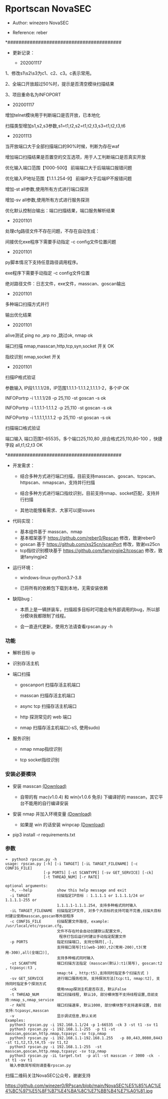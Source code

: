 <!--
 * @Author: winezero
 * @reference: reber
 * @LastEditTime : 2020-11-08
 -->
# Rportscan  NovaSEC

* Author: winezero NovaSEC

* Reference: reber


*#########################################
* 更新记录：


  * 202001117
  
1、修改s1\s2\s3为c1、c2、c3。c表示常用。

2、全端口开放超过50%时，提示是否清空模块扫描结果

3、项目重命名为INFOPORT

  * 202001117
  
增加telnet模块用于判断端口是否开放，已本地化

扫描类型增加s1,s2,s3参数,s1=t1,t2,s2=t1,t2,t3,s3=t1,t2,t3,t6


  * 20201113 

当开放端口大于全部扫描端口的90%时候，判断为存在waf

增加端口扫描结果是否置空的交互选项，用于人工判断端口是否真实开放

优化输入端口范围【1000-500】 前端端口大于后端端口报错问题

优化输入IP地址范围【1.1.1.254-9】 前端IP大于后端IP不报错问题

增加-st all参数,使用所有方式进行端口探测

增加-sv all参数,使用所有方式进行服务探测

优化默认控制台输出：端口扫描结果，端口服务解析结果


  * 20201101

处理cfg路径文件不存在问题，不存在自动生成：

间接优化exe程序下需要手动指定 -c config文件位置问题

  * 20201101

py脚本情况下支持任意路径调用程序。

exe程序下需要手动指定 -c config文件位置

绝对路径文件：日志文件，exe文件，masscan、goscan输出

  * 20201101

多种端口扫描方式并行

输出优化结果

  * 20201101

alive测试 ping no ,arp no ,跳过ok,  nmap ok 

端口扫描 nmap,masscan,http,tcp,syn,socket  开关  OK

指纹识别 nmap,socket 开关


  * 20201101

扫描IP格式验证

参数输入 IP段1.1.1.1/28，IP范围1.1.1.1-1.1.1.2,1.1.1.1-2，多个IP  OK

INFOPortrp -i 1.1.1.1/28 -p 25,110 -st goscan -s ok

INFOPortrp -i 1.1.1.1-1.1.1.2 -p 25,110 -st goscan -s ok

INFOPortrp -i 1.1.1.1,1.1.1.2 -p 25,110 -st goscan -s  ok 

扫描端口格式验证

端口输入 端口范围1-65535，多个端口25,110,80 ,综合格式25,110,80-100 ，快捷字段 all,t1,t2,t3 OK 

*#########################################

* 开发需求：

  * 结合多种方式进行端口扫描，目前支持masscan、goscan、tcpscan、httpscan、nmapscan，支持并行扫描
  
  * 结合多种方式进行端口指纹识别，目前支持nmap、socket匹配，支持并行扫描
  
  * 其他功能慢看需求、大家可以提issues

* 代码实现：
  * 基本组件基于 masscan、nmap
  * 基本框架基于 https://github.com/reber0/Rpscan 修改，致谢reber0
  * goscan 基于 https://github.com/xs25cn/scanPort 修改，致谢xs25cn
  * tcp指纹识别模块基于 https://github.com/fanyingjie2/tcpscan 修改，致谢fanyingjie2

* 运行环境：

  * windows-linux-python3.7-3.8
  
  * 已将所有的依赖包下载到本地，无需安装依赖

* 缺陷bug：

  * 本质上是一辆拼装车，扫描超多目标时可能会有外部调用的bug，所以部分模块我都限制了线程。

  * 会一直迭代更新，使用方法请查看rpscan.py -h


### 功能

* 解析目标 ip

* 识别存活主机

* 端口扫描

  * goscanport 扫描存活主机端口
  
  * masscan 扫描存活主机端口
  
  * async tcp 扫描存活主机端口

  * http 探测常见的 web 端口

  * nmap 扫描存活主机端口(-sS, 使用sudo)

* 服务识别

  * nmap nmap指纹识别
  
  * tcp socket指纹识别

### 安装必要模块
* 安装 masscan [(Download)](https://github.com/robertdavidgraham/masscan)
    * 自带的有 mac(v1.0.4) 和 win(v1.0.6 免杀) 下编译好的 masscan，其它平台不能用的自行编译安装

* 安装 nmap 并加入环境变量 [(Download)](https://nmap.org/dist/?C=M&O=D)
    * 如果是 win 的话安装 winpcap [(Download)](https://www.winpcap.org/install/default.htm)

* pip3 install -r requirements.txt

### 参数
```
➜  python3 rpscan.py -h                                              
usage: rpscan.py [-h] [-i TARGET] [-iL TARGET_FILENAME] [-c CONFIG_FILE]
                 [-p PORTS] [-st SCANTYPE] [-sv GET_SERVICE] [-ck]
                 [-t THREAD_NUM] [-r RATE]

optional arguments:
  -h, --help           show this help message and exit
  -i TARGET            扫描指定IP目标 : 1.1.1.1 or 1.1.1.1/24 or 1.1.1.1-255 or
                       1.1.1.1-1.1.1.254, 支持多种格式同时输入
  -iL TARGET_FILENAME  扫描指定IP文件, 对多个大目标的支持可能不完善,扫描大目标时建议使用masscan,goscan等外部程序
  -c CONFIG_FILE       扫描配置文件路径, example: /usr/local/etc/rpscan.cfg,
                       文件不存在时会自动创建默认配置文件,
                        程序打包后运行时建议手动指定配置文件
  -p PORTS             指定扫描端口, 支持分隔符[,-],
                       支持端口简写[t1(web-100),t2(常用-200),t3(常用-300),all(全端口)],
                       支持多种格式同时输入
  -st SCANTYPE         端口扫描方法指定 (masscan(默认):t1(简写), goscan:t2 , tcpasyc:t3 ,
                       nmap:t4 , http:t5),支持同时指定多个扫描方式 )
  -sv GET_SERVICE      进行端口服务检测, 支持探测方法[tcp:t1, nmap:t2], 支持同时指定多个探测方式
  -ck                  使用nmap探测主机是否存活, 默认False
  -t THREAD_NUM        端口扫描线程, 默认10, 部分模块暂不支持线程设置,目前支持:nmap_s,nmap_service
  -r RATE              端口扫描速率, 默认1000, 部分模块暂不支持速率设置, 目前支持:tcpasyc,masscan
  -v                   显示调试信息,默认关闭
Examples:
  python3 rpscan.py -i 192.168.1.1/24 -p 1-66535 -ck 3 -st t1 -sv t1
  python3 rpscan.py -i 192.168.1.1-255  -p t1 -st masscan,goscan,http.nmap,tcpasyc -sv tcp,nmap
  python3 rpscan.py -i 192.168.1.1-192.168.1.255   -p 80,443,8080,8443 -st t1,t2,t3,t4,t5 -sv t1,t2
  python3 rpscan.py -i 192.168.1.1-255  -st masscan,goscan,http.nmap,tcpasyc -sv tcp,nmap
  python3 rpscan.py -iL target.txt  -p all -st masscan -r 3000 -ck  -st t1 -sv t1
  输入参数简写规则请查看rpscan.py
```

扫描二维码关注NovaSEC公众号，谢谢支持

https://github.com/winezer0/RPscan/blob/main/NovaSEC%E5%85%AC%E4%BC%97%E5%8F%B7%E4%BA%8C%E7%BB%B4%E7%A0%81.jpg

